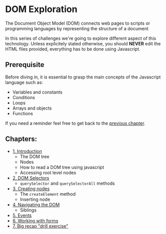 # DOM Exploration

The Document Object Model (DOM) connects web pages to scripts or programming languages by representing the structure of a document

In this series of challenges we're going to explore different aspect of this technology. Unless explicitely stated otherwise, you should **NEVER** edit the HTML files provided, everything has to be done using Javascript.

## Prerequisite

Before diving in, it is essential to grasp the main concepts of the Javascript language such as:

- Variables and constants
- Conditions
- Loops
- Arrays and objects
- Functions

If you need a reminder feel free to get back to the [previous chapter](../05-algo-js).

## Chapters:

- [1. Introduction](./1.Introduction) 
  - The DOM tree
  - Nodes
  - How to read a DOM tree using javascript
  - Accessing root level nodes
- [2. DOM Selectors](./2.Selectors)
  - `querySelector` and `querySelectorAll` methods
- [3. Creating nodes](./3.Create)
  - The `createElement` method
  - Inserting node
- [4. Navigating the DOM](./4.Navigate)
  - Siblings
- [5. Events](./5.Events)
- [6. Working with forms](./6.Forms)
- [7. Big recap "drill exercise"](./7.DOM-drill)

